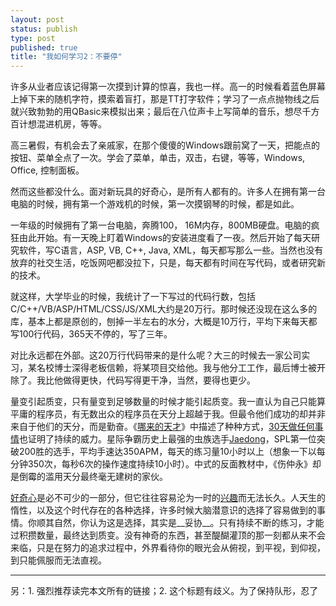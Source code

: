 ```yaml
--- 
layout: post
status: publish
type: post
published: true
title: "我如何学习2：不要停"
---
```


许多从业者应该记得第一次摸到计算的惊喜，我也一样。高一的时候看着蓝色屏幕上掉下来的随机字符，摸索着盲打，那是TT打字软件；学习了一点点抛物线之后就兴致勃勃的用QBasic来模拟出来；最后在八位声卡上写简单的音乐，想尽千方百计想混进机房，等等。

高三暑假，有机会去了亲戚家，在那个傻傻的Windows跟前窝了一天，把能点的按钮、菜单全点了一次。学会了菜单，单击，双击，右键，等等，Windows, Office, 控制面板。

然而这些都没什么。面对新玩具的好奇心，是所有人都有的。许多人在拥有第一台电脑的时候，拥有第一个游戏机的时候，第一次摸钢琴的时候，都是如此。

一年级的时候拥有了第一台电脑，奔腾100， 16M内存，800MB硬盘。电脑的疯狂由此开始。有一天晚上盯着Windows的安装进度看了一夜。然后开始了每天研究软件，写C语言，ASP, VB, C++, Java, XML，每天都写那么一些。当然也没有放弃的社交生活，吃饭网吧都没拉下，只是，每天都有时间在写代码，或者研究新的技术。

就这样，大学毕业的时候，我统计了一下写过的代码行数，包括C/C++/VB/ASP/HTML/CSS/JS/XML大约是20万行。那时候还没现在这么多的库，基本上都是原创的，刨掉一半左右的水分，大概是10万行，平均下来每天都写100行代码，365天不停的，写了三年。

对比永远都在外部。这20万行代码带来的是什么呢？大三的时候去一家公司实习，某名校博士深得老板信赖，将某项目交给他。我与他分工工作，最后博士被开除了。我比他做得更快，代码写得更干净，当然，要得也更少。

量变引起质变，只有量变到足够数量的时候才能引起质变。我一直认为自己只能算平庸的程序员，有无数出众的程序员在天分上超越于我。但最令他们成功的却并非来自于他们的天分，而是勤奋。《[哪来的天才](http://book.douban.com/subject/4010185/)》中描述了种种方式，[30天做任何事情](http://www.ted.com/talks/matt_cutts_try_something_new_for_30_days.html)也证明了持续的威力。星际争霸历史上最强的虫族选手[Jaedong](http://baike.baidu.com/view/1653517.htm)，SPL第一位突破200胜的选手，平均手速达350APM，每天的练习量10小时以上（想象一下以每分钟350次，每秒6次的操作速度持续10小时）。中式的反面教材中，《伤仲永》却是倒霉的滥用天分最终毫无建树的家伙。

[好奇心](/archives/how-i-learn-1-follow-curiousness/)是必不可少的一部分，但它往往容易沦为一时的[兴趣](/archives/320/)而无法长久。人天生的惰性，以及这个时代存在的各种选择，许多时候大脑潜意识的选择了容易做到的事情。你顺其自然，你认为这是选择，其实是__妥协__。只有持续不断的练习，才能过积攒数量，最终达到质变。没有神奇的东西，甚至醍醐灌顶的那一刻都从来不会来临，只是在努力的追求过程中，外界看待你的眼光会从俯视，到平视，到仰视，到只能佩服而无法直视。

****
另：1. 强烈推荐读完本文所有的链接；2. 这个标题有歧义。为了保持队形，忍了


